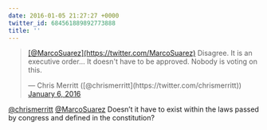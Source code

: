 ```yaml
---
date: 2016-01-05 21:27:27 +0000
twitter_id: 684561889892773888
title: ''
---
```


<blockquote class="twitter-tweet"><p lang="en" dir="ltr"><a href="https://twitter.com/MarcoSuarez?ref_src=twsrc%5Etfw">[@MarcoSuarez](https://twitter.com/MarcoSuarez)</a> Disagree. It is an executive order... It doesn&#39;t have to be approved. Nobody is voting on this.</p>&mdash; Chris Merritt ([@chrismerritt](https://twitter.com/chrismerritt)) <a href="https://twitter.com/chrismerritt/status/684553206807031809?ref_src=twsrc%5Etfw">January 6, 2016</a></blockquote>
<script async src="https://platform.twitter.com/widgets.js" charset="utf-8"></script>

[@chrismerritt](https://twitter.com/chrismerritt) [@MarcoSuarez](https://twitter.com/MarcoSuarez) Doesn’t it have to exist within the laws passed by congress and defined in the constitution?
